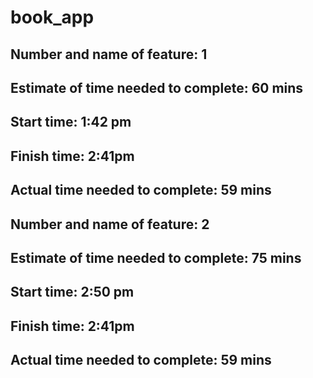 # book_app

## Number and name of feature: 1

## Estimate of time needed to complete: 60 mins
## Start time: 1:42 pm

## Finish time: 2:41pm

## Actual time needed to complete: 59 mins



## Number and name of feature: 2

## Estimate of time needed to complete: 75 mins
## Start time: 2:50 pm

## Finish time: 2:41pm

## Actual time needed to complete: 59 mins